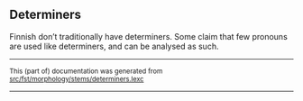## Determiners
Finnish don’t traditionally have determiners. Some claim that few
pronouns are used like determiners, and can be analysed as such.

* * *

<small>This (part of) documentation was generated from [src/fst/morphology/stems/determiners.lexc](https://github.com/giellalt/lang-fin/blob/main/src/fst/morphology/stems/determiners.lexc)</small>

---


